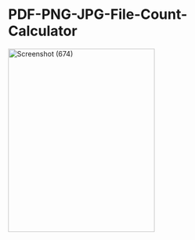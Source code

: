 # PDF-PNG-JPG-File-Count-Calculator


<p align="center">
  
<a data-flickr-embed="true" href="https://www.flickr.com/photos/197661703@N05/53036783755/in/dateposted-public/" title="Screenshot (674)"><img src="https://live.staticflickr.com/65535/53036783755_1f9bdb56c5_o.png" width="299" height="374" alt="Screenshot (674)"/></a>

</p>


 

